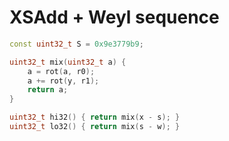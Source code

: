 # XSAdd + Weyl sequence

```cpp
const uint32_t S = 0x9e3779b9;

uint32_t mix(uint32_t a) {
    a = rot(a, r0);
    a += rot(y, r1);
    return a;
}

uint32_t hi32() { return mix(x - s); }
uint32_t lo32() { return mix(s - w); }
```
